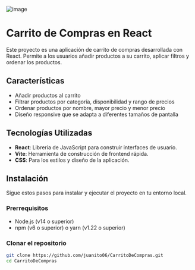 


![image](https://github.com/user-attachments/assets/dde0fd09-5e85-4b8d-8f55-e79a30de4c4b)
# Carrito de Compras en React

Este proyecto es una aplicación de carrito de compras desarrollada con React. Permite a los usuarios añadir productos a su carrito, aplicar filtros y ordenar los productos.

## Características

- Añadir productos al carrito
- Filtrar productos por categoría, disponibilidad y rango de precios
- Ordenar productos por nombre, mayor precio y menor precio
- Diseño responsive que se adapta a diferentes tamaños de pantalla

## Tecnologías Utilizadas

- **React**: Librería de JavaScript para construir interfaces de usuario.
- **Vite**: Herramienta de construcción de frontend rápida.
- **CSS**: Para los estilos y diseño de la aplicación.

## Instalación

Sigue estos pasos para instalar y ejecutar el proyecto en tu entorno local.

### Prerrequisitos

- Node.js (v14 o superior)
- npm (v6 o superior) o yarn (v1.22 o superior)

### Clonar el repositorio

```bash
git clone https://github.com/juanito06/CarritoDeCompras.git
cd CarritoDeCompras

